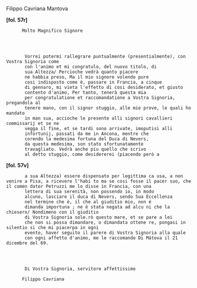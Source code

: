 Filippo Cavriana
Mantova




    
      
        
**[fol. 57r]**


        
          

          Molto Magnifico Signore
        


        
           Vorrei potermi rallegrare puntualmente (presentialmente), con Vostra Signoria come
           con l'animo et mi congratulo, del nuovo titolo, di
           sua Altezza/ Percioche vedrà quanto piacere
           ne habbia preso, Ma il mio signore volendo pure
           cosi indisposto come è, passare in Francia, a cinque
           di gennaro, mi vieta l'effetto di cosi desiderato, et giusto
           contento d'animo, Per tanto, tenerà questa mia
           per congratulatione et raccomandatione a Vostra Signoria, pregandola al
           tenere mano, con il signor stuggio, alle mie prove, le quali ho mandato
           in man sua, accioche le presente alli signori cavallieri commissarij et se ne
           vegga il fine, et se tardi sono arrivate, imoputisi alli
           infortunij, passati da me in Ancona, mentre che
           corendo la medesima fortuna del Duca di Nevers,
           da questa medesima, son stato sfortunatamente
           travagliato. Vedrà anche piu quello che scrivo
           al detto stuggio, come desidererei (piacendo però a
        


        
**[fol. 57v]**


        
           a sua Altezza) essere dispensato per legittima ca usa, a non venire a Pisa, a ricevere l'habi to ma se cosi fosse il pacer suo, che il comen dator Petruzzi me lo disse in Francia, con una
           lettera di sua serenità, non possendo io, in modo
           alcuno, lasciare il duca di Nevers, sendo Sua Eccellenza
           nel termine che è, il che al giuditio mio, non é
           dimanda importuna ; ne è stata negata ad alcu ni che la chiesero/ Nondimeno con il giuditio
           di Vostra Signoria sole.rò questo mare, et se pare a lei
           che non si possa dimandare, o dimandata ottene re, pongasi in silentio si che mi piacerpa in ogni
           evento, haver seguito il parere di Vostra Signoria alla quale
           con ogni affetto d'animo, me le raccomando Di Mátova il 21 dicembre del 69.
        


        
           Di Vostra Signoria, servitore affettissimo
           
          Filippo Cavriana
        


      
    
  